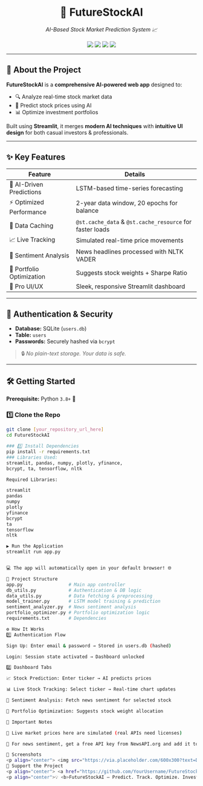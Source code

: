 <!-- Title with badges -->
<h1 align="center">🚀 FutureStockAI</h1>
<p align="center">
  <i>AI-Based Stock Market Prediction System 📈</i><br><br>
  <img src="https://img.shields.io/github/stars/YourUsername/FutureStockAI?color=yellow&style=for-the-badge">
  <img src="https://img.shields.io/github/forks/YourUsername/FutureStockAI?color=brightgreen&style=for-the-badge">
  <img src="https://img.shields.io/badge/Made%20with-Python-blue?style=for-the-badge&logo=python">
  <img src="https://img.shields.io/badge/Framework-Streamlit-ff4b4b?style=for-the-badge&logo=streamlit">
</p>

---

## 🌟 **About the Project**
**FutureStockAI** is a **comprehensive AI-powered web app** designed to:
- 🔍 Analyze real-time stock market data  
- 🤖 Predict stock prices using AI  
- 📊 Optimize investment portfolios  

Built using **Streamlit**, it merges **modern AI techniques** with **intuitive UI design** for both casual investors & professionals.

---

## ✨ **Key Features**
| Feature | Details |
|---------|---------|
| 🧠 AI-Driven Predictions | LSTM-based time-series forecasting |
| ⚡ Optimized Performance | 2-year data window, 20 epochs for balance |
| 💾 Data Caching | `@st.cache_data` & `@st.cache_resource` for faster loads |
| 📈 Live Tracking | Simulated real-time price movements |
| 📰 Sentiment Analysis | News headlines processed with NLTK VADER |
| 💼 Portfolio Optimization | Suggests stock weights + Sharpe Ratio |
| 🎨 Pro UI/UX | Sleek, responsive Streamlit dashboard |

---

## 🔐 **Authentication & Security**
- **Database:** SQLite (`users.db`)
- **Table:** `users`
- **Passwords:** Securely hashed via `bcrypt`  
> 🔒 *No plain-text storage. Your data is safe.*

---

## 🛠 **Getting Started**
**Prerequisite:** Python `3.8+` 🐍

### 1️⃣ Clone the Repo
```bash
git clone [your_repository_url_here]
cd FutureStockAI

### 1️⃣ Install Dependencies
pip install -r requirements.txt
### Libraries Used:
streamlit, pandas, numpy, plotly, yfinance,
bcrypt, ta, tensorflow, nltk

Required Libraries:

streamlit
pandas
numpy
plotly
yfinance
bcrypt
ta
tensorflow
nltk

▶ Run the Application
streamlit run app.py


💻 The app will automatically open in your default browser! 🌐

📂 Project Structure
app.py                 # Main app controller
db_utils.py            # Authentication & DB logic
data_utils.py          # Data fetching & preprocessing
model_trainer.py       # LSTM model training & prediction
sentiment_analyzer.py  # News sentiment analysis
portfolio_optimizer.py # Portfolio optimization logic
requirements.txt       # Dependencies

⚙ How It Works
1️⃣ Authentication Flow

Sign Up: Enter email & password → Stored in users.db (hashed)

Login: Session state activated → Dashboard unlocked

2️⃣ Dashboard Tabs

📈 Stock Prediction: Enter ticker → AI predicts prices

📊 Live Stock Tracking: Select ticker → Real-time chart updates

📰 Sentiment Analysis: Fetch news sentiment for selected stock

💼 Portfolio Optimization: Suggests stock weight allocation

📝 Important Notes

📡 Live market prices here are simulated (real APIs need licenses)

🔑 For news sentiment, get a free API key from NewsAPI.org and add it to sentiment_analyzer.py

📸 Screenshots
<p align="center"> <img src="https://via.placeholder.com/600x300?text=Dashboard+Preview" alt="Dashboard Screenshot" width="80%"> <br><i>Sample Dashboard View</i> </p>
💖 Support the Project
<p align="center"> <a href="https://github.com/YourUsername/FutureStockAI"> <img src="https://img.shields.io/badge/⭐-Star%20this%20repo-yellow?style=for-the-badge"> </a> <a href="https://github.com/YourUsername/FutureStockAI/fork"> <img src="https://img.shields.io/badge/🍴-Fork%20on%20GitHub-orange?style=for-the-badge"> </a> </p>
<p align="center">💡 <b>FutureStockAI — Predict. Track. Optimize. Invest.</b> 💡</p> ```



